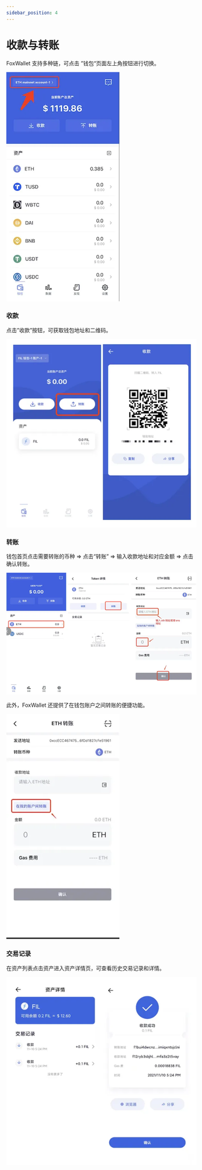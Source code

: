 ```yaml
---
sidebar_position: 4
---
```


# 收款与转账
FoxWallet 支持多种链，可点击 ”钱包“页面左上角按钮进行切换。

![](./img/switch-wallet.webp)

### 收款
点击”收款”按钮，可获取钱包地址和二维码。

![](./img/receive.webp)

### 转账

钱包首页点击需要转账的币种 => 点击“转账” => 输入收款地址和对应金额 => 点击确认转账。

![](./img/transfer.webp)

此外，FoxWallet 还提供了在钱包账户之间转账的便捷功能。

![](./img/transfer-in-wallet.webp)

### 交易记录
在资产列表点击资产进入资产详情页，可查看历史交易记录和详情。

![](./img/history_detail.webp)


